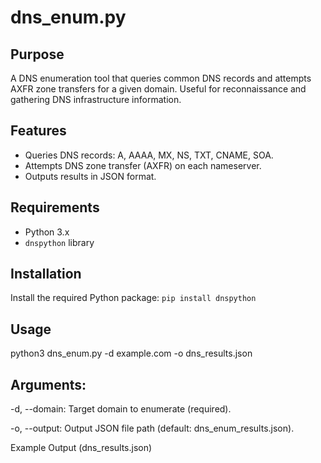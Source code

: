# dns_enum.py

## Purpose

A DNS enumeration tool that queries common DNS records and attempts AXFR zone transfers for a given domain. Useful for reconnaissance and gathering DNS infrastructure information.

## Features

- Queries DNS records: A, AAAA, MX, NS, TXT, CNAME, SOA.
- Attempts DNS zone transfer (AXFR) on each nameserver.
- Outputs results in JSON format.

## Requirements

- Python 3.x
- `dnspython` library

## Installation

Install the required Python package:
  ```pip install dnspython```

## Usage
python3 dns_enum.py -d example.com -o dns_results.json

## Arguments:
-d, --domain: Target domain to enumerate (required).

-o, --output: Output JSON file path (default: dns_enum_results.json).

Example Output (dns_results.json)

